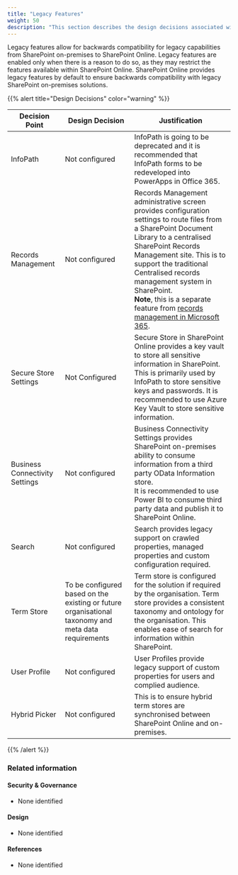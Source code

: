 ```yaml
---
title: "Legacy Features"
weight: 50
description: "This section describes the design decisions associated with SharePoint Legacy Features for system(s) built using ASD's Blueprint for Secure Cloud."
---
```


Legacy features allow for backwards compatibility for legacy capabilities from SharePoint on-premises to SharePoint Online. Legacy features are enabled only when there is a reason to do so, as they may restrict the features available within SharePoint Online. SharePoint Online provides legacy features by default to ensure backwards compatibility with legacy SharePoint on-premises solutions.

{{% alert title="Design Decisions" color="warning" %}}

| Decision Point                 | Design Decision                                                                                     | Justification                                                                                                                                                                                                                                                                                                                                                                                                       |
|--------------------------------|-----------------------------------------------------------------------------------------------------|---------------------------------------------------------------------------------------------------------------------------------------------------------------------------------------------------------------------------------------------------------------------------------------------------------------------------------------------------------------------------------------------------------------------|
| InfoPath                       | Not configured                                                                                      | InfoPath is going to be deprecated and it is recommended that InfoPath forms to be redeveloped into PowerApps in Office 365.                                                                                                                                                                                                                                                                                        |
| Records Management             | Not configured                                                                                      | Records Management administrative screen provides configuration settings to route files from a SharePoint Document Library to a centralised SharePoint Records Management site. This is to support the traditional Centralised records management system in SharePoint.<br>**Note**, this is a separate feature from [records management in Microsoft 365](https://learn.microsoft.com/purview/records-management). |
| Secure Store Settings          | Not Configured                                                                                      | Secure Store in SharePoint Online provides a key vault to store all sensitive information in SharePoint. This is primarily used by InfoPath to store sensitive keys and passwords. It is recommended to use Azure Key Vault to store sensitive information.                                                                                                                                                         |
| Business Connectivity Settings | Not configured                                                                                      | Business Connectivity Settings provides SharePoint on-premises ability to consume information from a third party OData Information store.<br>It is recommended to use Power BI to consume third party data and publish it to SharePoint Online.                                                                                                                                                                     |
| Search                         | Not configured                                                                                      | Search provides legacy support on crawled properties, managed properties and custom configuration required.                                                                                                                                                                                                                                                                                                         |
| Term Store                     | To be configured based on the existing or future organisational taxonomy and meta data requirements | Term store is configured for the solution if required by the organisation. Term store provides a consistent taxonomy and ontology for the organisation. This enables ease of search for information within SharePoint.                                                                                                                                                                                              |
| User Profile                   | Not configured                                                                                      | User Profiles provide legacy support of custom properties for users and complied audience.                                                                                                                                                                                                                                                                                                                          |
| Hybrid Picker                  | Not configured                                                                                      | This is to ensure hybrid term stores are synchronised between SharePoint Online and on-premises.                                                                                                                                                                                                                                                                                                                    |

{{% /alert %}}

### Related information

#### Security & Governance

* None identified

#### Design

* None identified

#### References

* None identified
